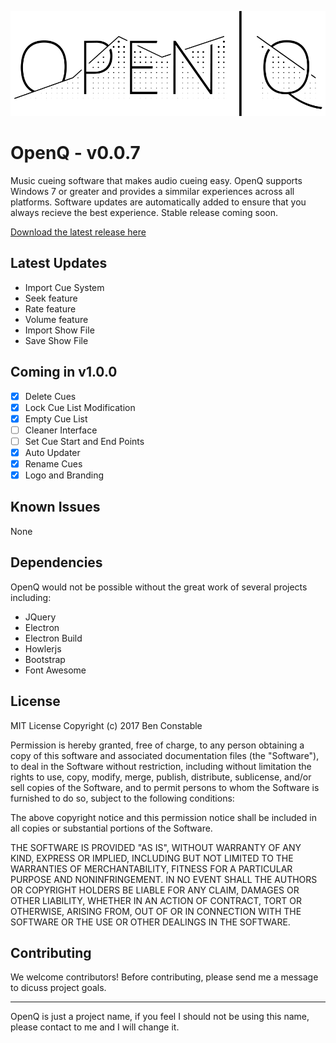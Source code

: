 ![OpenQ](https://github.com/BenConstable9/OpenQ/blob/master/src/app/img/logo.png "OpenQ Logo")

# OpenQ - v0.0.7
Music cueing software that makes audio cueing easy. OpenQ supports Windows 7 or greater and provides a simmilar experiences across all platforms. Software updates are automatically added to ensure that you always recieve the best experience. Stable release coming soon. 

[Download the latest release here](https://www.github.com/benconstable9/openq/releases "OpenQ Releases")

## Latest Updates

- Import Cue System
- Seek feature
- Rate feature
- Volume feature
- Import Show File
- Save Show File

## Coming in v1.0.0

- [x] Delete Cues
- [x] Lock Cue List Modification
- [x] Empty Cue List
- [ ] Cleaner Interface
- [ ] Set Cue Start and End Points
- [x] Auto Updater
- [x] Rename Cues
- [x] Logo and Branding

## Known Issues

None

## Dependencies

OpenQ would not be possible without the great work of several projects including:

- JQuery
- Electron
- Electron Build
- Howlerjs
- Bootstrap
- Font Awesome

## License

MIT License
Copyright (c) 2017 Ben Constable

Permission is hereby granted, free of charge, to any person obtaining a copy of this software and associated documentation files (the "Software"), to deal in the Software without restriction, including without limitation the rights to use, copy, modify, merge, publish, distribute, sublicense, and/or sell copies of the Software, and to permit persons to whom the Software is furnished to do so, subject to the following conditions:

The above copyright notice and this permission notice shall be included in all copies or substantial portions of the Software.

THE SOFTWARE IS PROVIDED "AS IS", WITHOUT WARRANTY OF ANY KIND, EXPRESS OR IMPLIED, INCLUDING BUT NOT LIMITED TO THE WARRANTIES OF MERCHANTABILITY, FITNESS FOR A PARTICULAR PURPOSE AND NONINFRINGEMENT. IN NO EVENT SHALL THE AUTHORS OR COPYRIGHT HOLDERS BE LIABLE FOR ANY CLAIM, DAMAGES OR OTHER LIABILITY, WHETHER IN AN ACTION OF CONTRACT, TORT OR OTHERWISE, ARISING FROM, OUT OF OR IN CONNECTION WITH THE SOFTWARE OR THE USE OR OTHER DEALINGS IN THE SOFTWARE.

## Contributing

We welcome contributors! Before contributing, please send me a message to dicuss project goals.

---

OpenQ is just a project name, if you feel I should not be using this name, please contact to me and I will change it.